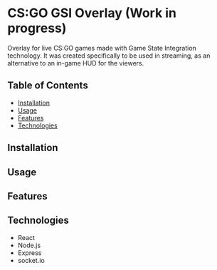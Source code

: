 # CS:GO GSI Overlay (Work in progress)

Overlay for live CS:GO games made with Game State Integration technology. It was created specifically to be used in streaming, as an alternative to an in-game HUD for the viewers.

## Table of Contents

- [Installation](#installation)
- [Usage](#usage)
- [Features](#features)
- [Technologies](#technologies)

## Installation

## Usage

## Features

## Technologies

- React
- Node.js
- Express
- socket.io
